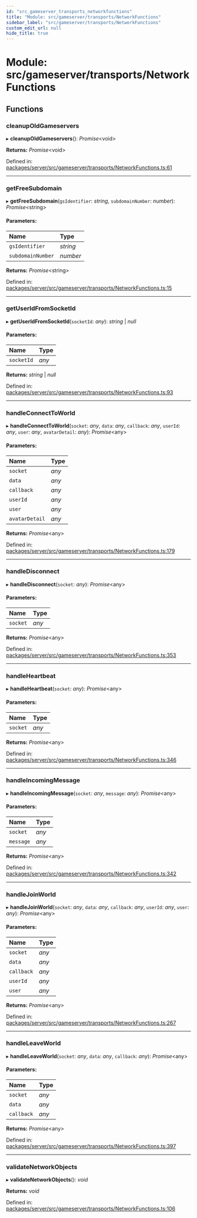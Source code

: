 ```yaml
---
id: "src_gameserver_transports_networkfunctions"
title: "Module: src/gameserver/transports/NetworkFunctions"
sidebar_label: "src/gameserver/transports/NetworkFunctions"
custom_edit_url: null
hide_title: true
---
```


# Module: src/gameserver/transports/NetworkFunctions

## Functions

### cleanupOldGameservers

▸ **cleanupOldGameservers**(): *Promise*<void\>

**Returns:** *Promise*<void\>

Defined in: [packages/server/src/gameserver/transports/NetworkFunctions.ts:61](https://github.com/xr3ngine/xr3ngine/blob/7650c2bea/packages/server/src/gameserver/transports/NetworkFunctions.ts#L61)

___

### getFreeSubdomain

▸ **getFreeSubdomain**(`gsIdentifier`: *string*, `subdomainNumber`: *number*): *Promise*<string\>

#### Parameters:

Name | Type |
:------ | :------ |
`gsIdentifier` | *string* |
`subdomainNumber` | *number* |

**Returns:** *Promise*<string\>

Defined in: [packages/server/src/gameserver/transports/NetworkFunctions.ts:15](https://github.com/xr3ngine/xr3ngine/blob/7650c2bea/packages/server/src/gameserver/transports/NetworkFunctions.ts#L15)

___

### getUserIdFromSocketId

▸ **getUserIdFromSocketId**(`socketId`: *any*): *string* \| *null*

#### Parameters:

Name | Type |
:------ | :------ |
`socketId` | *any* |

**Returns:** *string* \| *null*

Defined in: [packages/server/src/gameserver/transports/NetworkFunctions.ts:93](https://github.com/xr3ngine/xr3ngine/blob/7650c2bea/packages/server/src/gameserver/transports/NetworkFunctions.ts#L93)

___

### handleConnectToWorld

▸ **handleConnectToWorld**(`socket`: *any*, `data`: *any*, `callback`: *any*, `userId`: *any*, `user`: *any*, `avatarDetail`: *any*): *Promise*<any\>

#### Parameters:

Name | Type |
:------ | :------ |
`socket` | *any* |
`data` | *any* |
`callback` | *any* |
`userId` | *any* |
`user` | *any* |
`avatarDetail` | *any* |

**Returns:** *Promise*<any\>

Defined in: [packages/server/src/gameserver/transports/NetworkFunctions.ts:179](https://github.com/xr3ngine/xr3ngine/blob/7650c2bea/packages/server/src/gameserver/transports/NetworkFunctions.ts#L179)

___

### handleDisconnect

▸ **handleDisconnect**(`socket`: *any*): *Promise*<any\>

#### Parameters:

Name | Type |
:------ | :------ |
`socket` | *any* |

**Returns:** *Promise*<any\>

Defined in: [packages/server/src/gameserver/transports/NetworkFunctions.ts:353](https://github.com/xr3ngine/xr3ngine/blob/7650c2bea/packages/server/src/gameserver/transports/NetworkFunctions.ts#L353)

___

### handleHeartbeat

▸ **handleHeartbeat**(`socket`: *any*): *Promise*<any\>

#### Parameters:

Name | Type |
:------ | :------ |
`socket` | *any* |

**Returns:** *Promise*<any\>

Defined in: [packages/server/src/gameserver/transports/NetworkFunctions.ts:346](https://github.com/xr3ngine/xr3ngine/blob/7650c2bea/packages/server/src/gameserver/transports/NetworkFunctions.ts#L346)

___

### handleIncomingMessage

▸ **handleIncomingMessage**(`socket`: *any*, `message`: *any*): *Promise*<any\>

#### Parameters:

Name | Type |
:------ | :------ |
`socket` | *any* |
`message` | *any* |

**Returns:** *Promise*<any\>

Defined in: [packages/server/src/gameserver/transports/NetworkFunctions.ts:342](https://github.com/xr3ngine/xr3ngine/blob/7650c2bea/packages/server/src/gameserver/transports/NetworkFunctions.ts#L342)

___

### handleJoinWorld

▸ **handleJoinWorld**(`socket`: *any*, `data`: *any*, `callback`: *any*, `userId`: *any*, `user`: *any*): *Promise*<any\>

#### Parameters:

Name | Type |
:------ | :------ |
`socket` | *any* |
`data` | *any* |
`callback` | *any* |
`userId` | *any* |
`user` | *any* |

**Returns:** *Promise*<any\>

Defined in: [packages/server/src/gameserver/transports/NetworkFunctions.ts:267](https://github.com/xr3ngine/xr3ngine/blob/7650c2bea/packages/server/src/gameserver/transports/NetworkFunctions.ts#L267)

___

### handleLeaveWorld

▸ **handleLeaveWorld**(`socket`: *any*, `data`: *any*, `callback`: *any*): *Promise*<any\>

#### Parameters:

Name | Type |
:------ | :------ |
`socket` | *any* |
`data` | *any* |
`callback` | *any* |

**Returns:** *Promise*<any\>

Defined in: [packages/server/src/gameserver/transports/NetworkFunctions.ts:397](https://github.com/xr3ngine/xr3ngine/blob/7650c2bea/packages/server/src/gameserver/transports/NetworkFunctions.ts#L397)

___

### validateNetworkObjects

▸ **validateNetworkObjects**(): *void*

**Returns:** *void*

Defined in: [packages/server/src/gameserver/transports/NetworkFunctions.ts:106](https://github.com/xr3ngine/xr3ngine/blob/7650c2bea/packages/server/src/gameserver/transports/NetworkFunctions.ts#L106)
